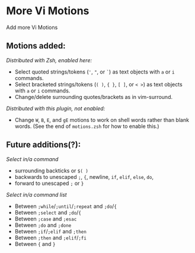 # More Vi Motions

Add more Vi Motions

## Motions added:


_Distributed with Zsh, enabled here:_

- Select quoted strings/tokens (`'`, `"`, or `` ` ``) as text objects
with `a` or `i` commands.
- Select bracketed strings/tokens (`( )`, `{ }`, `[ ]`, or `< >`) as text objects
with `a` or `i` commands.
- Change/delete surrounding quotes/brackets as in vim-surround.

_Distributed with this plugin, not enabled:_

- Change `W`, `B`, `E`, and `gE` motions to work on shell words
rather than blank words.
(See the end of `motions.zsh` for how to enable this.)

## Future additions(?):

*Select in/a command*

- surrounding backticks or `$( )`
- backwards to unescaped `;`, `{`, newline, `if`, `elif`, `else`, `do`,
- forward to unescaped `;` or `}`

*Select in/a command list*

- Between `;while`/`;until`/`;repeat` and `;do`/`{`
- Between `;select` and `;do`/`{`
- Between `;case` and `;esac`
- Between `;do` and `;done`
- Between `;if`/`;elif` and `;then`
- Between `;then` and `;elif`/`;fi`
- Between `{` and `}`
